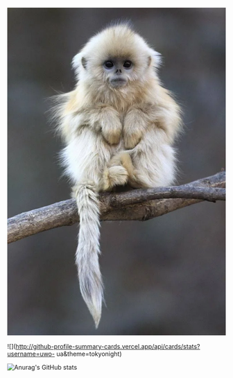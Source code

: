 ![image](./nxeqt56xbaw41.webp)
</br>


![](http://github-profile-summary-cards.vercel.app/api/cards/stats?username=uwo-   ua&theme=tokyonight)

![Anurag's GitHub stats](https://github-readme-stats.vercel.app/api?uwo-ua=anuraghazra&show_icons=true&theme=radical)


